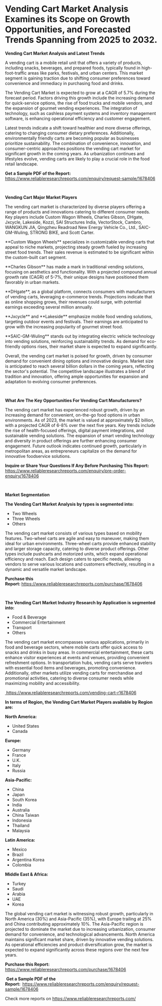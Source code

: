 <p><h1>Vending Cart Market Analysis Examines its Scope on Growth Opportunities, and Forecasted Trends Spanning from 2025 to 2032.</h1></p><p><strong>Vending Cart Market Analysis and Latest Trends</strong></p>
<p><p>A vending cart is a mobile retail unit that offers a variety of products, including snacks, beverages, and prepared foods, typically found in high-foot-traffic areas like parks, festivals, and urban centers. This market segment is gaining traction due to shifting consumer preferences toward convenience and immediacy in purchasing food and drinks. </p><p>The Vending Cart Market is expected to grow at a CAGR of 5.7% during the forecast period. Factors driving this growth include the increasing demand for quick-service options, the rise of food trucks and mobile vendors, and the expansion of gourmet vending experiences. The integration of technology, such as cashless payment systems and inventory management software, is enhancing operational efficiency and customer engagement. </p><p>Latest trends indicate a shift toward healthier and more diverse offerings, catering to changing consumer dietary preferences. Additionally, environmentally friendly carts are becoming popular as businesses prioritize sustainability. The combination of convenience, innovation, and consumer-centric approaches positions the vending cart market for significant growth in the coming years. As urbanization continues and lifestyles evolve, vending carts are likely to play a crucial role in the food retail landscape.</p></p>
<p><strong>Get a Sample PDF of the Report:&nbsp;</strong> <a href="https://www.reliableresearchreports.com/enquiry/request-sample/1678406?utm_campaign=2243&utm_medium=2&utm_source=Github&utm_content=ia&utm_term=24032025&utm_id=vending-cart">https://www.reliableresearchreports.com/enquiry/request-sample/1678406</a></p>
<p>&nbsp;</p>
<p><strong>Vending Cart Major Market Players</strong></p>
<p><p>The vending cart market is characterized by diverse players offering a range of products and innovations catering to different consumer needs. Key players include Custom Wagon Wheels, Charles Gibson, DHgate, Jxcycle, Lakeside, Kozzi, SAI Structures India, VectorStock, Cambro, WANGKUN JIA, Qingzheu Readroad New Energy Vehicle Co., Ltd., SAIC-GM-Wuling, STRONG BIKE, and Scott Carter.</p><p>**Custom Wagon Wheels** specializes in customizable vending carts that appeal to niche markets, projecting steady growth fueled by increasing street food trends. Their sales revenue is estimated to be significant within the custom-built cart segment.</p><p>**Charles Gibson** has made a mark in traditional vending solutions, focusing on aesthetics and functionality. With a projected compound annual growth rate (CAGR) of 5-7%, their unique designs have positioned them favorably in urban markets.</p><p>**DHgate**, as a global platform, connects consumers with manufacturers of vending carts, leveraging e-commerce trends. Projections indicate that as online shopping grows, their revenues could surge, with potential earnings exceeding several million annually.</p><p>**Jxcycle** and **Lakeside** emphasize mobile food vending solutions, targeting outdoor events and festivals. Their earnings are anticipated to grow with the increasing popularity of gourmet street food.</p><p>**SAIC-GM-Wuling** stands out by integrating electric vehicle technology into vending solutions, reinforcing sustainability trends. As demand for eco-friendly options rises, their market share is expected to expand significantly.</p><p>Overall, the vending cart market is poised for growth, driven by consumer demand for convenient dining options and innovative designs. Market size is anticipated to reach several billion dollars in the coming years, reflecting the sector's potential. The competitive landscape illustrates a blend of tradition and innovation, offering ample opportunities for expansion and adaptation to evolving consumer preferences.</p></p>
<p>&nbsp;</p>
<p><strong>What Are The Key Opportunities For Vending Cart Manufacturers?</strong></p>
<p><p>The vending cart market has experienced robust growth, driven by an increasing demand for convenient, on-the-go food options in urban environments. As of 2023, the market is valued at approximately $2 billion, with a projected CAGR of 6-8% over the next five years. Key trends include the rise of health-focused offerings, digital payment integrations, and sustainable vending solutions. The expansion of smart vending technology and diversity in product offerings are further enhancing consumer engagement. Future outlook indicates continued growth, particularly in metropolitan areas, as entrepreneurs capitalize on the demand for innovative foodservice solutions.</p></p>
<p><strong>Inquire or Share Your Questions If Any Before Purchasing This Report:</strong> <a href="https://www.reliableresearchreports.com/enquiry/pre-order-enquiry/1678406?utm_campaign=2243&utm_medium=2&utm_source=Github&utm_content=ia&utm_term=24032025&utm_id=vending-cart">https://www.reliableresearchreports.com/enquiry/pre-order-enquiry/1678406</a></p>
<p>&nbsp;</p>
<p><strong>Market Segmentation</strong></p>
<p><strong>The Vending Cart Market Analysis by types is segmented into:</strong></p>
<p><ul><li>Two Wheels</li><li>Three Wheels</li><li>Others</li></ul></p>
<p><p>The vending cart market consists of various types based on mobility features. Two-wheel carts are agile and easy to maneuver, making them ideal for urban environments. Three-wheel carts provide enhanced stability and larger storage capacity, catering to diverse product offerings. Other types include pushcarts and motorized units, which expand operational efficiency and reach. Each design caters to specific needs, allowing vendors to serve various locations and customers effectively, resulting in a dynamic and versatile market landscape.</p></p>
<p><strong>Purchase this Report:&nbsp;</strong><a href="https://www.reliableresearchreports.com/purchase/1678406?utm_campaign=2243&utm_medium=2&utm_source=Github&utm_content=ia&utm_term=24032025&utm_id=vending-cart">https://www.reliableresearchreports.com/purchase/1678406</a></p>
<p>&nbsp;</p>
<p><strong>The Vending Cart Market Industry Research by Application is segmented into:</strong></p>
<p><ul><li>Food & Beverage</li><li>Commercial Entertainment</li><li>Transport</li><li>Others</li></ul></p>
<p><p>The vending cart market encompasses various applications, primarily in food and beverage sectors, where mobile carts offer quick access to snacks and drinks in busy areas. In commercial entertainment, these carts enhance visitor experiences at events and venues, providing convenient refreshment options. In transportation hubs, vending carts serve travelers with essential food items and beverages, promoting convenience. Additionally, other markets utilize vending carts for merchandise and promotional activities, catering to diverse consumer needs while maximizing mobility and accessibility.</p></p>
<p><a href="https://www.reliableresearchreports.com/vending-cart-r1678406?utm_campaign=2243&utm_medium=2&utm_source=Github&utm_content=ia&utm_term=24032025&utm_id=vending-cart">&nbsp;https://www.reliableresearchreports.com/vending-cart-r1678406</a></p>
<p><strong>In terms of Region, the Vending Cart Market Players available by Region are:</strong></p>
<p>
    <p> <strong> North America: </strong>
        <ul>
            <li>United States</li>
            <li>Canada</li>
        </ul>
        </p> 
    <p> <strong> Europe: </strong>
        <ul>
            <li>Germany</li>
            <li>France</li>
            <li>U.K.</li>
            <li>Italy</li>
            <li>Russia</li>
        </ul>
        </p> 
    <p> <strong> Asia-Pacific: </strong>
        <ul>
            <li>China</li>
            <li>Japan</li>
            <li>South Korea</li>
            <li>India</li>
            <li>Australia</li>
            <li>China Taiwan</li>
            <li>Indonesia</li>
            <li>Thailand</li>
            <li>Malaysia</li>
        </ul>
        </p> 
    <p> <strong> Latin America: </strong>
        <ul>
            <li>Mexico</li>
            <li>Brazil</li>
            <li>Argentina Korea</li>
            <li>Colombia</li>
        </ul>
        </p> 
    <p> <strong> Middle East & Africa: </strong>
        <ul>
            <li>Turkey</li>
            <li>Saudi</li>
            <li>Arabia</li>
            <li>UAE</li>
            <li>Korea</li>
        </ul>
    </p>
    </p>
<p><p>The global vending cart market is witnessing robust growth, particularly in North America (30%) and Asia-Pacific (35%), with Europe trailing at 25% and China contributing approximately 10%. The Asia-Pacific region is projected to dominate the market due to increasing urbanization, consumer demand for convenience, and technological advancements. North America maintains significant market share, driven by innovative vending solutions. As operational efficiencies and product diversification grow, the market is expected to expand significantly across these regions over the next few years.</p></p>
<p><strong>Purchase this Report: </strong><a href="https://www.reliableresearchreports.com/purchase/1678406?utm_campaign=2243&utm_medium=2&utm_source=Github&utm_content=ia&utm_term=24032025&utm_id=vending-cart">https://www.reliableresearchreports.com/purchase/1678406</a></p>
<p>&nbsp;<strong>Get a Sample PDF of the Report:&nbsp;&nbsp;</strong><a href="https://www.reliableresearchreports.com/enquiry/request-sample/1678406?utm_campaign=2243&utm_medium=2&utm_source=Github&utm_content=ia&utm_term=24032025&utm_id=vending-cart">https://www.reliableresearchreports.com/enquiry/request-sample/1678406</a></p>
<p><strong></strong></p>
<p>Check more reports on <a href="https://www.reliableresearchreports.com/?utm_campaign=2243&utm_medium=2&utm_source=Github&utm_content=ia&utm_term=24032025&utm_id=vending-cart">https://www.reliableresearchreports.com/</a></p>
